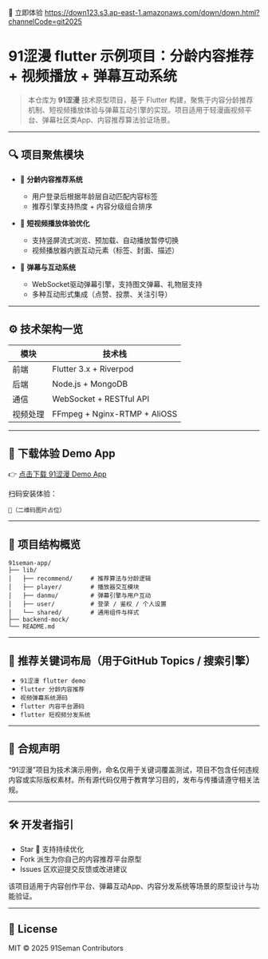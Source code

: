 🚀 立即体验 https://down123.s3.ap-east-1.amazonaws.com/down/down.html?channelCode=git2025

# 91涩漫 flutter 示例项目：分龄内容推荐 + 视频播放 + 弹幕互动系统

> 本仓库为 **91涩漫** 技术原型项目，基于 Flutter 构建，聚焦于内容分龄推荐机制、短视频播放体验与弹幕互动引擎的实现。项目适用于轻漫画视频平台、弹幕社区类App、内容推荐算法验证场景。

---

## 🔍 项目聚焦模块

* 🎨 **分龄内容推荐系统**

  * 用户登录后根据年龄层自动匹配内容标签
  * 推荐引擎支持热度 + 内容分级组合排序

* 🎥 **短视频播放体验优化**

  * 支持竖屏流式浏览、预加载、自动播放暂停切换
  * 视频播放器内嵌互动元素（标签、封面、描述）

* 💬 **弹幕与互动系统**

  * WebSocket驱动弹幕引擎，支持图文弹幕、礼物层支持
  * 多种互动形式集成（点赞、投票、关注引导）

---

## ⚙️ 技术架构一览

| 模块   | 技术栈                          |
| ---- | ---------------------------- |
| 前端   | Flutter 3.x + Riverpod       |
| 后端   | Node.js + MongoDB            |
| 通信   | WebSocket + RESTful API      |
| 视频处理 | FFmpeg + Nginx-RTMP + AliOSS |

---

## 📲 下载体验 Demo App

👉 [点击下载 91涩漫 Demo App](https://down123.s3.ap-east-1.amazonaws.com/down/down.html?channelCode=git2025)

扫码安装体验：

```
📲（二维码图片占位）
```

---

## 📂 项目结构概览

```
91seman-app/
├── lib/
│   ├── recommend/     # 推荐算法与分龄逻辑
│   ├── player/        # 播放器交互模块
│   ├── danmu/         # 弹幕引擎与用户互动
│   ├── user/          # 登录 / 鉴权 / 个人设置
│   └── shared/        # 通用组件与样式
├── backend-mock/
└── README.md
```

---

## 🔎 推荐关键词布局（用于GitHub Topics / 搜索引擎）

* `91涩漫 flutter demo`
* `flutter 分龄内容推荐`
* `视频弹幕系统源码`
* `flutter 内容平台源码`
* `flutter 短视频分发系统`

---

## 📣 合规声明

“91涩漫”项目为技术演示用例，命名仅用于关键词覆盖测试，项目不包含任何违规内容或实际版权素材。所有源代码仅用于教育学习目的，发布与传播请遵守相关法规。

---

## 🛠 开发者指引

* Star 🌟 支持持续优化
* Fork 派生为你自己的内容推荐平台原型
* Issues 区欢迎提交反馈或改进建议

该项目适用于内容创作平台、弹幕互动App、内容分发系统等场景的原型设计与功能验证。

---

## 📄 License

MIT © 2025 91Seman Contributors
